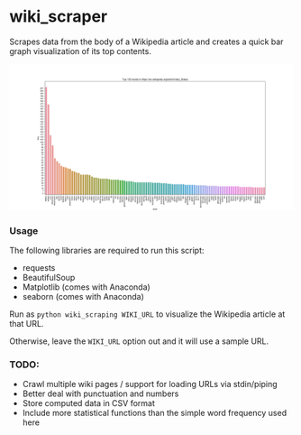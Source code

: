 # wiki_scraper
Scrapes data from the body of a Wikipedia article and creates a quick bar graph visualization of its top contents.

![Figure 1](docs/Figure_1.png)

### Usage
The following libraries are required to run this script:
- requests
- BeautifulSoup
- Matplotlib (comes with Anaconda)
- seaborn (comes with Anaconda)

Run as `python wiki_scraping WIKI_URL` to visualize the Wikipedia article at that URL.

Otherwise, leave the `WIKI_URL` option out and it will use a sample URL.

### TODO:
- Crawl multiple wiki pages / support for loading URLs via stdin/piping
- Better deal with punctuation and numbers
- Store computed data in CSV format
- Include more statistical functions than the simple word frequency used here